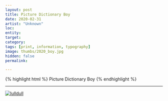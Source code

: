 ```yaml
---
layout: post
title: Picture Dictionary Boy
date: 2020-02-31
artist: "Unknown"
loc: 
entity: 
target: 
category: 
tags: [print, information, typography]
image: thumbs/2020_boy.jpg
hidden: false
permalink:

---
```




{% highlight html %}
Picture Dictionary Boy
{% endhighlight %}

---


<div class="post_image">
	<a href="{{ site.baseurl }}/images/posts/2020_boy/001.jpg" target="_blank">
	<img src="{{ site.baseurl }}/images/posts/2020_boy/001.jpg" alt="lulldull"></a>
</div>
